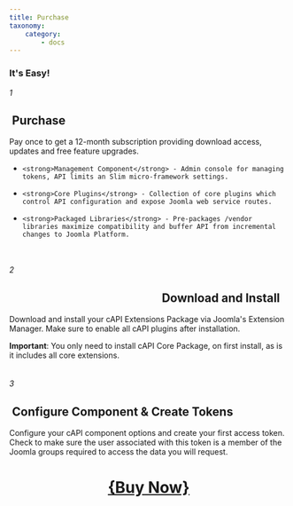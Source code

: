```yaml
---
title: Purchase
taxonomy:
    category:
        - docs
---
```


### It's Easy!

<span class="rt-icon-left wow bounceInLeft visible-phone">
  <i class="fa fa-5x pull-left fa-border visible-phone">1</i>
</span>
<h2 class="hidden-phone"><i class="fa fa-arrow-circle-o-right">&nbsp;</i>Purchase</h2>

<p class="hidden-phone">Pay once to get a 12-month subscription providing download access, updates and free feature upgrades.</p>

*     <strong>Management Component</strong> - Admin console for managing tokens, API limits an Slim micro-framework settings.
*     <strong>Core Plugins</strong> - Collection of core plugins which control API configuration and expose Joomla web service routes.
*     <strong>Packaged Libraries</strong> - Pre-packages /vendor libraries maximize compatibility and buffer API from incremental changes to Joomla Platform.
    
<div class="clear"></div><br />
<div style="margin-left:66%;margin-right:33%;"><i class="fa fa-arrow-down fa-4x fa-align-center hidden-phone"></i></div>
<div class="clear"></div><br />

<span class="rt-icon-left wow bounceInLeft visible-phone">
  <i class="fa fa-5x pull-left fa-border visible-phone">2</i>
</span>
<span style="text-align:right;"><h2 class="hidden-phone">Download and Install&nbsp;<i class="fa fa-arrow-circle-o-left">&nbsp;&nbsp;</i></h2></span>
<p class="hidden-phone">Download and install your cAPI Extensions Package via Joomla's Extension Manager. Make sure to enable all cAPI plugins after installation.</p>
<strong>Important</strong>: You only need to install cAPI Core Package, on first install, as is it includes all core extensions.

<div class="clear"></div><br />
<div style="margin-left:33%;margin-right:66%;"><i class="fa fa-arrow-down fa-4x fa-align-center hidden-phone"></i></div>
<div class="clear"></div><br />



<span class="rt-icon-left wow bounceInLeft visible-phone">
  <i class="fa fa-5x pull-left fa-border visible-phone">3</i>
</span>
<h2 class="hidden-phone"><i class="fa fa-arrow-circle-o-right"></i>&nbsp;Configure Component & Create Tokens</h2>
<p class="hidden-phone">Configure your cAPI component options and create your first access token. Check to make sure the user associated with this token is a member of the Joomla groups required to access the data you will request.</p>

<div class="clear"></div>
<div style="text-align:center">
<h1><a type="button" href="https://www.annatech.com/index.php?option=com_payplans&view=plan&task=login&plan_id=9">{Buy Now}</a></h1>
</div>